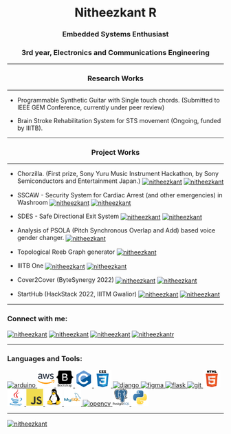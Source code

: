 <h1 align="center">Nitheezkant R</h1>
<h3 align="center">Embedded Systems Enthusiast</h3>
<h3 align="center">3rd year, Electronics and Communications Engineering</h3>
<hr>
<h3 align="center">Research Works</h3>
<hr>


- Programmable Synthetic Guitar with Single touch chords. (Submitted to IEEE GEM Conference, currently under peer review)

- Brain Stroke Rehabilitation System for STS movement (Ongoing, funded by IIITB). 

<hr>
<h3 align="center">Project Works</h3>
<hr>

- Chorzilla. (First prize, Sony Yuru Music Instrument Hackathon, by Sony Semiconductors and Entertainment Japan.)
<a href="https://www.youtube.com/channel/UCAGpbySsOFNQ_NDxYUT3CPA" target="blank"><img align="center" src="https://raw.githubusercontent.com/rahuldkjain/github-profile-readme-generator/master/src/images/icons/Social/youtube.svg" alt="nitheezkant" height="30" width="40" /></a>
<a href="https://www.youtube.com/channel/UCAGpbySsOFNQ_NDxYUT3CPA" target="blank"><img align="center" src="https://raw.githubusercontent.com/rahuldkjain/github-profile-readme-generator/master/src/images/icons/Social/github.svg" alt="nitheezkant" height="30" width="40" /></a>

- SSCAW - Security System for Cardiac Arrest (and other emergencies) in Washroom
<a href="https://www.youtube.com/channel/UCAGpbySsOFNQ_NDxYUT3CPA" target="blank"><img align="center" src="https://raw.githubusercontent.com/rahuldkjain/github-profile-readme-generator/master/src/images/icons/Social/youtube.svg" alt="nitheezkant" height="30" width="40" /></a>
<a href="https://www.youtube.com/channel/UCAGpbySsOFNQ_NDxYUT3CPA" target="blank"><img align="center" src="https://raw.githubusercontent.com/rahuldkjain/github-profile-readme-generator/master/src/images/icons/Social/github.svg" alt="nitheezkant" height="30" width="40" /></a>

- SDES - Safe Directional Exit System 
<a href="https://www.youtube.com/channel/UCAGpbySsOFNQ_NDxYUT3CPA" target="blank"><img align="center" src="https://raw.githubusercontent.com/rahuldkjain/github-profile-readme-generator/master/src/images/icons/Social/youtube.svg" alt="nitheezkant" height="30" width="40" /></a>
<a href="https://www.youtube.com/channel/UCAGpbySsOFNQ_NDxYUT3CPA" target="blank"><img align="center" src="https://raw.githubusercontent.com/rahuldkjain/github-profile-readme-generator/master/src/images/icons/Social/github.svg" alt="nitheezkant" height="30" width="40" /></a>
- Analysis of PSOLA (Pitch Synchronous Overlap and Add) based voice gender changer.
<a href="https://www.youtube.com/channel/UCAGpbySsOFNQ_NDxYUT3CPA" target="blank"><img align="center" src="https://raw.githubusercontent.com/rahuldkjain/github-profile-readme-generator/master/src/images/icons/Social/github.svg" alt="nitheezkant" height="30" width="40" /></a>
- Topological Reeb Graph generator
<a href="https://www.youtube.com/channel/UCAGpbySsOFNQ_NDxYUT3CPA" target="blank"><img align="center" src="https://raw.githubusercontent.com/rahuldkjain/github-profile-readme-generator/master/src/images/icons/Social/github.svg" alt="nitheezkant" height="30" width="40" /></a>

- IIITB One  <a href="https://www.youtube.com/channel/UCAGpbySsOFNQ_NDxYUT3CPA" target="blank"><img align="center" src="https://raw.githubusercontent.com/rahuldkjain/github-profile-readme-generator/master/src/images/icons/Social/youtube.svg" alt="nitheezkant" height="30" width="40" /></a>
<a href="https://www.youtube.com/channel/UCAGpbySsOFNQ_NDxYUT3CPA" target="blank"><img align="center" src="https://raw.githubusercontent.com/rahuldkjain/github-profile-readme-generator/master/src/images/icons/Social/github.svg" alt="nitheezkant" height="30" width="40" /></a>

- Cover2Cover (ByteSynergy 2022)
<a href="https://www.youtube.com/channel/UCAGpbySsOFNQ_NDxYUT3CPA" target="blank"><img align="center" src="https://raw.githubusercontent.com/rahuldkjain/github-profile-readme-generator/master/src/images/icons/Social/youtube.svg" alt="nitheezkant" height="30" width="40" /></a>
<a href="https://www.youtube.com/channel/UCAGpbySsOFNQ_NDxYUT3CPA" target="blank"><img align="center" src="https://raw.githubusercontent.com/rahuldkjain/github-profile-readme-generator/master/src/images/icons/Social/github.svg" alt="nitheezkant" height="30" width="40" /></a>

- StartHub (HackStack 2022, IIITM Gwalior)
<a href="https://www.youtube.com/channel/UCAGpbySsOFNQ_NDxYUT3CPA" target="blank"><img align="center" src="https://raw.githubusercontent.com/rahuldkjain/github-profile-readme-generator/master/src/images/icons/Social/youtube.svg" alt="nitheezkant" height="30" width="40" /></a>
<a href="https://www.youtube.com/channel/UCAGpbySsOFNQ_NDxYUT3CPA" target="blank"><img align="center" src="https://raw.githubusercontent.com/rahuldkjain/github-profile-readme-generator/master/src/images/icons/Social/github.svg" alt="nitheezkant" height="30" width="40" /></a>
<hr>

<h3 align="left">Connect with me:</h3>
<p align="left">
<a href="https://instagram.com/nitheezkant" target="blank"><img align="center" src="https://raw.githubusercontent.com/rahuldkjain/github-profile-readme-generator/master/src/images/icons/Social/instagram.svg" alt="nitheezkant" height="30" width="40" /></a>
<a href="https://www.youtube.com/channel/UCAGpbySsOFNQ_NDxYUT3CPA" target="blank"><img align="center" src="https://raw.githubusercontent.com/rahuldkjain/github-profile-readme-generator/master/src/images/icons/Social/youtube.svg" alt="nitheezkant" height="30" width="40" /></a>
<a href="https://www.codechef.com/users/nitheezkant" target="blank"><img align="center" src="https://cdn.jsdelivr.net/npm/simple-icons@3.1.0/icons/codechef.svg" alt="nitheezkant" height="30" width="40" /></a>
<a href="https://codeforces.com/profile/nitheezkantr" target="blank"><img align="center" src="https://raw.githubusercontent.com/rahuldkjain/github-profile-readme-generator/master/src/images/icons/Social/codeforces.svg" alt="nitheezkantr" height="30" width="40" /></a>
</p>
<hr>
<p align="left">
</p>

<h3 align="left">Languages and Tools:</h3>
<p align="left"> <a href="https://www.arduino.cc/" target="_blank" rel="noreferrer"> <img src="https://cdn.worldvectorlogo.com/logos/arduino-1.svg" alt="arduino" width="40" height="40"/> </a> <a href="https://aws.amazon.com" target="_blank" rel="noreferrer"> <img src="https://raw.githubusercontent.com/devicons/devicon/master/icons/amazonwebservices/amazonwebservices-original-wordmark.svg" alt="aws" width="40" height="40"/> </a> <a href="https://getbootstrap.com" target="_blank" rel="noreferrer"> <img src="https://raw.githubusercontent.com/devicons/devicon/master/icons/bootstrap/bootstrap-plain-wordmark.svg" alt="bootstrap" width="40" height="40"/> </a> <a href="https://www.cprogramming.com/" target="_blank" rel="noreferrer"> <img src="https://raw.githubusercontent.com/devicons/devicon/master/icons/c/c-original.svg" alt="c" width="40" height="40"/> </a> <a href="https://www.w3schools.com/css/" target="_blank" rel="noreferrer"> <img src="https://raw.githubusercontent.com/devicons/devicon/master/icons/css3/css3-original-wordmark.svg" alt="css3" width="40" height="40"/> </a> <a href="https://www.djangoproject.com/" target="_blank" rel="noreferrer"> <img src="https://cdn.worldvectorlogo.com/logos/django.svg" alt="django" width="40" height="40"/> </a> <a href="https://www.figma.com/" target="_blank" rel="noreferrer"> <img src="https://www.vectorlogo.zone/logos/figma/figma-icon.svg" alt="figma" width="40" height="40"/> </a> <a href="https://flask.palletsprojects.com/" target="_blank" rel="noreferrer"> <img src="https://www.vectorlogo.zone/logos/pocoo_flask/pocoo_flask-icon.svg" alt="flask" width="40" height="40"/> </a> <a href="https://git-scm.com/" target="_blank" rel="noreferrer"> <img src="https://www.vectorlogo.zone/logos/git-scm/git-scm-icon.svg" alt="git" width="40" height="40"/> </a> <a href="https://www.w3.org/html/" target="_blank" rel="noreferrer"> <img src="https://raw.githubusercontent.com/devicons/devicon/master/icons/html5/html5-original-wordmark.svg" alt="html5" width="40" height="40"/> </a> <a href="https://www.java.com" target="_blank" rel="noreferrer"> <img src="https://raw.githubusercontent.com/devicons/devicon/master/icons/java/java-original.svg" alt="java" width="40" height="40"/> </a> <a href="https://developer.mozilla.org/en-US/docs/Web/JavaScript" target="_blank" rel="noreferrer"> <img src="https://raw.githubusercontent.com/devicons/devicon/master/icons/javascript/javascript-original.svg" alt="javascript" width="40" height="40"/> </a> <a href="https://www.linux.org/" target="_blank" rel="noreferrer"> <img src="https://raw.githubusercontent.com/devicons/devicon/master/icons/linux/linux-original.svg" alt="linux" width="40" height="40"/> </a> <a href="https://www.mysql.com/" target="_blank" rel="noreferrer"> <img src="https://raw.githubusercontent.com/devicons/devicon/master/icons/mysql/mysql-original-wordmark.svg" alt="mysql" width="40" height="40"/> </a> <a href="https://opencv.org/" target="_blank" rel="noreferrer"> <img src="https://www.vectorlogo.zone/logos/opencv/opencv-icon.svg" alt="opencv" width="40" height="40"/> </a> <a href="https://www.postgresql.org" target="_blank" rel="noreferrer"> <img src="https://raw.githubusercontent.com/devicons/devicon/master/icons/postgresql/postgresql-original-wordmark.svg" alt="postgresql" width="40" height="40"/> </a> <a href="https://www.python.org" target="_blank" rel="noreferrer"> <img src="https://raw.githubusercontent.com/devicons/devicon/master/icons/python/python-original.svg" alt="python" width="40" height="40"/> </a> <a href="https://www.scala-lang.org" target="_blank" rel="noreferrer"> </p>
<hr>

<p><img align="center" src="https://github-readme-stats.vercel.app/api/top-langs?username=nitheezkant&show_icons=true&locale=en&layout=compact" alt="nitheezkant" /></p>
